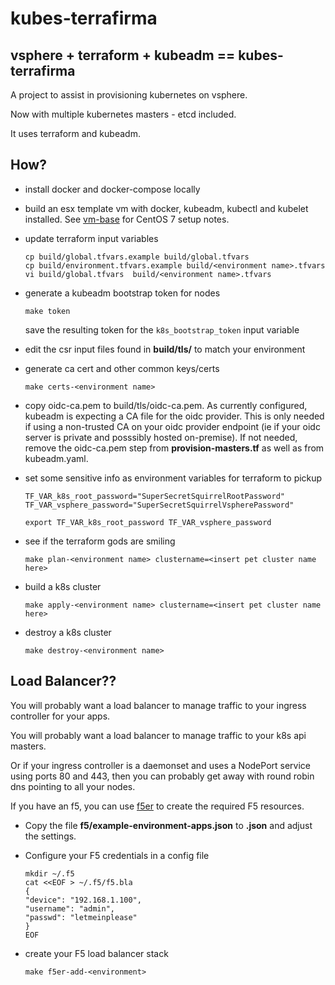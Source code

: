 # kubes-terrafirma

## vsphere + terraform + kubeadm == kubes-terrafirma

A project to assist in provisioning kubernetes on vsphere.

Now with multiple kubernetes masters - etcd included.

It uses terraform and kubeadm.

## How?

* install docker and docker-compose locally

* build an esx template vm with docker, kubeadm, kubectl and kubelet installed. See [vm-base](vm-base.md) for CentOS 7 setup notes.

* update terraform input variables 

  ```
  cp build/global.tfvars.example build/global.tfvars
  cp build/environment.tfvars.example build/<environment name>.tfvars
  vi build/global.tfvars  build/<environment name>.tfvars
  ```

* generate a kubeadm bootstrap token for nodes

  ```
  make token
  ```
  save the resulting token for the `k8s_bootstrap_token` input variable

* edit the csr input files found in **build/tls/** to match your environment

* generate ca cert and other common keys/certs

  ```
  make certs-<environment name>
  ```

* copy oidc-ca.pem to build/tls/oidc-ca.pem. As currently configured, kubeadm is expecting a CA file for the oidc provider.
  This is only needed if using a non-trusted CA on your oidc provider endpoint (ie if your oidc server is private and posssibly hosted on-premise).
  If not needed, remove the oidc-ca.pem step from **provision-masters.tf** as well as from kubeadm.yaml.

* set some sensitive info as environment variables for terraform to pickup

  ```
  TF_VAR_k8s_root_password="SuperSecretSquirrelRootPassword"
  TF_VAR_vsphere_password="SuperSecretSquirrelVspherePassword"

  export TF_VAR_k8s_root_password TF_VAR_vsphere_password
  ```

* see if the terraform gods are smiling

  ```
  make plan-<environment name> clustername=<insert pet cluster name here>
  ```

* build a k8s cluster

  ```
  make apply-<environment name> clustername=<insert pet cluster name here>
  ```

* destroy a k8s cluster

  ```
  make destroy-<environment name>
  ```

## Load Balancer??

You will probably want a load balancer to manage traffic to your ingress controller for your apps.

You will probably want a load balancer to manage traffic to your k8s api masters.

Or if your ingress controller is a daemonset and uses a NodePort service using ports 80 and 443, then you can probably get away with round robin dns pointing to all your nodes.

If you have an f5, you can use [f5er](https://github.com/pr8kerl/f5er) to create the required F5 resources.

* Copy the file **f5/example-environment-apps.json** to **<environment>.json** and adjust the settings.

* Configure your F5 credentials in a config file

  ```
  mkdir ~/.f5
  cat <<EOF > ~/.f5/f5.bla 
  {
  "device": "192.168.1.100",
  "username": "admin",
  "passwd": "letmeinplease"
  }
  EOF
  ```

* create your F5 load balancer stack

  ```
  make f5er-add-<environment>
  ```

